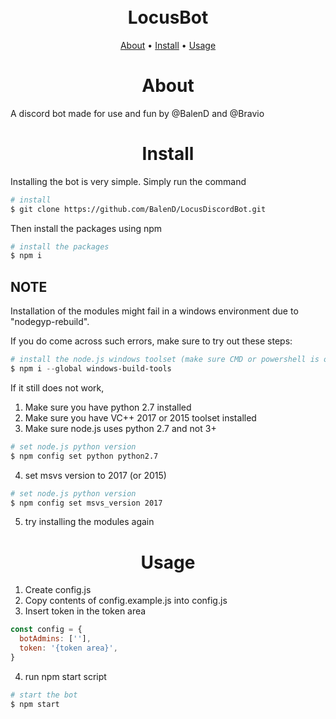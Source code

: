 <h1 align="center">
  <br>
  LocusBot
  <br>
</h1>

<p align="center">
  <a href="#about">About</a> •
  <a href="#install">Install</a> •
  <a href="#usage">Usage</a>
</p>

<h1 align="center" id="#about">About</h1>

A discord bot made for use and fun by @BalenD and @Bravio

<h1 align="center" id="#install">Install</h1>

Installing the bot is very simple. Simply run the command

```bash
# install
$ git clone https://github.com/BalenD/LocusDiscordBot.git
```

Then install the packages using npm

```bash
# install the packages
$ npm i
```

## NOTE
Installation of the modules might fail in a windows environment due to "nodegyp-rebuild".

If you do come across such errors, make sure to try out these steps:

```powershell
# install the node.js windows toolset (make sure CMD or powershell is open as administrator)
$ npm i --global windows-build-tools
```
If it still does not work,

1. Make sure you have python 2.7 installed
2. Make sure you have VC++ 2017 or 2015 toolset installed
3. Make sure node.js uses python 2.7 and not 3+
```bash
# set node.js python version
$ npm config set python python2.7
```
4. set msvs version to 2017 (or 2015)
```bash
# set node.js python version
$ npm config set msvs_version 2017
```
5. try installing the modules again

<h1 align="center" id="#usage">Usage</h1>

1. Create config.js
2. Copy contents of config.example.js into config.js
3. Insert token in the token area
```js
const config = {
  botAdmins: [''],
  token: '{token area}',
}
```

4. run npm start script
```bash
# start the bot
$ npm start
```